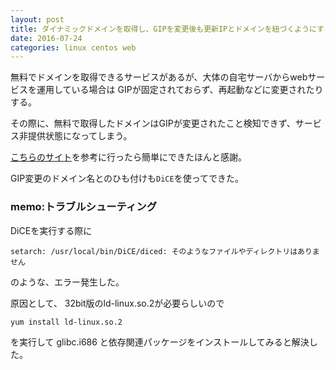 ```yaml
---
layout: post
title: ダイナミックドメインを取得し、GIPを変更後も更新IPとドメインを紐づくようにする
date: 2016-07-24
categories: linux centos web
---
```



無料でドメインを取得できるサービスがあるが、大体の自宅サーバからwebサービスを運用している場合は
GIPが固定されておらず、再起動などに変更されたりする。

その際に、無料で取得したドメインはGIPが変更されたこと検知できず、サービス非提供状態になってしまう。


[こちらのサイト](https://centossrv.com/domain-ieserver.shtml)を参考に行ったら簡単にできたほんと感謝。

GIP変更のドメイン名とのひも付けも`DiCE`を使ってできた。


### memo:トラブルシューティング

DiCEを実行する際に

```
setarch: /usr/local/bin/DiCE/diced: そのようなファイルやディレクトリはありません
```

のような、エラー発生した。

原因として、
32bit版のld-linux.so.2が必要らしいので

```
yum install ld-linux.so.2
```

を実行して glibc.i686 と依存関連パッケージをインストールしてみると解決した。

